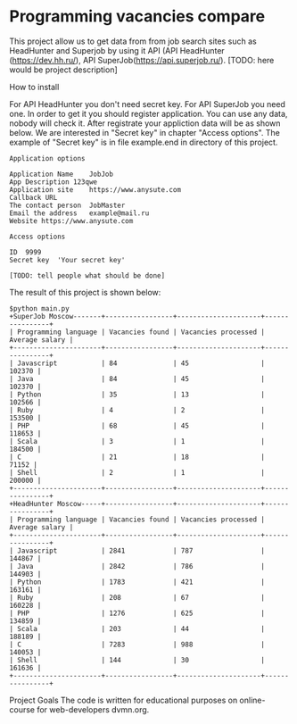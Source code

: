 # Programming vacancies compare

This project allow us to get data from from job search sites such as HeadHunter and Superjob by using it API (API HeadHunter (https://dev.hh.ru/), API SuperJob(https://api.superjob.ru/). 
[TODO: here would be project description]

How to install

For API HeadHunter you don't need secret key.
For API SuperJob you need one. In order to get it you should register application. You can use any data, nobody will check it. After registrate your appliction data will be as shown below. We are interested in "Secret key" in chapter "Access options". The example of "Secret key" is in file example.end in directory of this project. 
 ````
Application options

Application Name	JobJob
App Description	123qwe
Application site	https://www.anysute.com
Callback URL	
The contact person	JobMaster
Email the address	example@mail.ru
Website	https://www.anysute.com

Access options

ID	9999
Secret key	'Your secret key'

[TODO: tell people what should be done]

````

The result of this project is shown below:

`````
$python main.py
+SuperJob Moscow-------+-----------------+---------------------+----------------+
| Programming language | Vacancies found | Vacancies processed | Average salary |
+----------------------+-----------------+---------------------+----------------+
| Javascript           | 84              | 45                  |         102370 |
| Java                 | 84              | 45                  |         102370 |
| Python               | 35              | 13                  |         102566 |
| Ruby                 | 4               | 2                   |         153500 |
| PHP                  | 68              | 45                  |         118653 |
| Scala                | 3               | 1                   |         184500 |
| C                    | 21              | 18                  |          71152 |
| Shell                | 2               | 1                   |         200000 |
+----------------------+-----------------+---------------------+----------------+
+HeadHunter Moscow-----+-----------------+---------------------+----------------+
| Programming language | Vacancies found | Vacancies processed | Average salary |
+----------------------+-----------------+---------------------+----------------+
| Javascript           | 2841            | 787                 |         144867 |
| Java                 | 2842            | 786                 |         144903 |
| Python               | 1783            | 421                 |         163161 |
| Ruby                 | 208             | 67                  |         160228 |
| PHP                  | 1276            | 625                 |         134859 |
| Scala                | 203             | 44                  |         188189 |
| C                    | 7283            | 988                 |         140053 |
| Shell                | 144             | 30                  |         161636 |
+----------------------+-----------------+---------------------+----------------+
`````

Project Goals
The code is written for educational purposes on online-course for web-developers dvmn.org.
